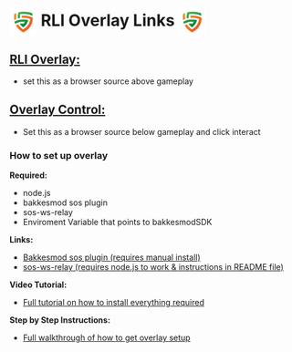 <link rel="shortcut icon" type="image/x-icon" href="Images/Logos/rli_logo.png">
  
# <img src="Images/Logos/rli_logo.png" align="center" height="48" width="48"> **RLI Overlay Links** <img src="Images/Logos/rli_logo.png" align="center" height="48" width="48">

## [**RLI Overlay:**](https://rm-118425146.github.io/RLI-Overlay/RLI-Overlay.html)
- set this as a browser source above gameplay

## [**Overlay Control:**](https://rm-118425146.github.io/RLI-Overlay/OverlayControl.html)
- Set this as a browser source below gameplay and click interact

### **How to set up overlay**

**Required:**
- node.js
- bakkesmod sos plugin
- sos-ws-relay
- Enviroment Variable that points to bakkesmodSDK

**Links:**
- [Bakkesmod sos plugin (requires manual install)](https://gitlab.com/bakkesplugins/sos/sos-plugin/-/releases)
- [sos-ws-relay (requires node.js to work & instructions in README file)](https://gitlab.com/bakkesplugins/sos/sos-ws-relay)

**Video Tutorial:**
- [Full tutorial on how to install everything required](https://www.youtube.com/watch?v=QE816DBuwI4&t=214s)

**Step by Step Instructions:**
- [Full walkthrough of how to get overlay setup](https://docs.google.com/document/d/1u8CGr_7fkjg3YIlFRe_cG1DDr4PDCnPMOh04msbkjts/edit?usp=sharing)
